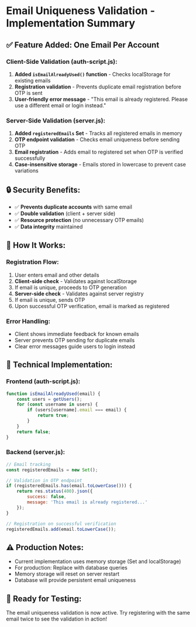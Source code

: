 # Email Uniqueness Validation - Implementation Summary

## ✅ **Feature Added: One Email Per Account**

### **Client-Side Validation (auth-script.js):**
1. **Added `isEmailAlreadyUsed()` function** - Checks localStorage for existing emails
2. **Registration validation** - Prevents duplicate email registration before OTP is sent
3. **User-friendly error message** - "This email is already registered. Please use a different email or login instead."

### **Server-Side Validation (server.js):**
1. **Added `registeredEmails` Set** - Tracks all registered emails in memory
2. **OTP endpoint validation** - Checks email uniqueness before sending OTP
3. **Email registration** - Adds email to registered set when OTP is verified successfully
4. **Case-insensitive storage** - Emails stored in lowercase to prevent case variations

## 🔒 **Security Benefits:**
- ✅ **Prevents duplicate accounts** with same email
- ✅ **Double validation** (client + server side)
- ✅ **Resource protection** (no unnecessary OTP emails)
- ✅ **Data integrity** maintained

## 🎯 **How It Works:**

### **Registration Flow:**
1. User enters email and other details
2. **Client-side check** - Validates against localStorage
3. If email is unique, proceeds to OTP generation
4. **Server-side check** - Validates against server registry
5. If email is unique, sends OTP
6. Upon successful OTP verification, email is marked as registered

### **Error Handling:**
- Client shows immediate feedback for known emails
- Server prevents OTP sending for duplicate emails
- Clear error messages guide users to login instead

## 📝 **Technical Implementation:**

### **Frontend (auth-script.js):**
```javascript
function isEmailAlreadyUsed(email) {
    const users = getUsers();
    for (const username in users) {
        if (users[username].email === email) {
            return true;
        }
    }
    return false;
}
```

### **Backend (server.js):**
```javascript
// Email tracking
const registeredEmails = new Set();

// Validation in OTP endpoint
if (registeredEmails.has(email.toLowerCase())) {
    return res.status(400).json({ 
        success: false, 
        message: 'This email is already registered...' 
    });
}

// Registration on successful verification
registeredEmails.add(email.toLowerCase());
```

## ⚠️ **Production Notes:**
- Current implementation uses memory storage (Set and localStorage)
- For production: Replace with database queries
- Memory storage will reset on server restart
- Database will provide persistent email uniqueness

## 🚀 **Ready for Testing:**
The email uniqueness validation is now active. Try registering with the same email twice to see the validation in action!
